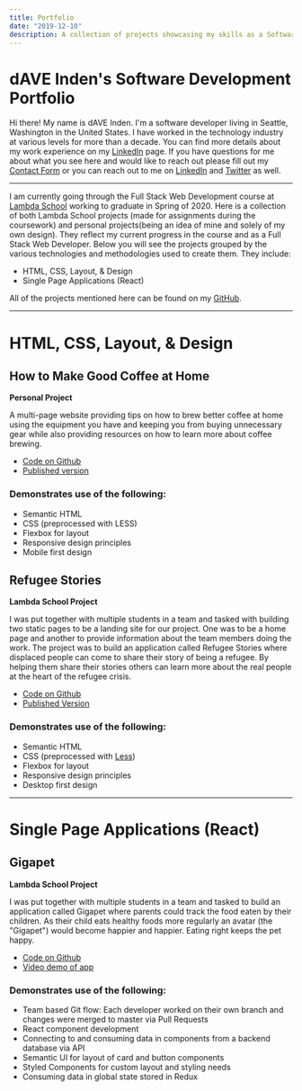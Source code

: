 ```yaml
---
title: Portfolio
date: "2019-12-10"
description: A collection of projects showcasing my skills as a Software Developer
---
```


# dAVE Inden's Software Development Portfolio

Hi there! My name is dAVE Inden. I'm a software developer living in Seattle, Washington in the United States. I have worked in the technology industry at various levels for more than a decade. You can find more details about my work experience on my [LinkedIn](https://www.linkedin.com/in/davidinden/) page. If you have questions for me about what you see here and would like to reach out please fill out my [Contact Form](https://forms.gle/UqLk3EjGZspfCavL7) or you can reach out to me on [LinkedIn](https://www.linkedin.com/in/davidinden/) and [Twitter](https://twitter.com/daveskull81) as well.

---

I am currently going through the Full Stack Web Development course at [Lambda School](https://lambdaschool.com) working to graduate in Spring of 2020. Here is a collection of both Lambda School projects (made for assignments during the coursework) and personal projects(being an idea of mine and solely of my own design). They reflect my current progress in the course and as a Full Stack Web Developer. Below you will see the projects grouped by the various technologies and methodologies used to create them. They include:
* HTML, CSS, Layout, & Design
* Single Page Applications (React)

All of the projects mentioned here can be found on my [GitHub](https://github.com/daveskull81).

---

# HTML, CSS, Layout, & Design

## **How to Make Good Coffee at Home**

**Personal Project**

A multi-page website providing tips on how to brew better coffee at home using the equipment you have and keeping you from buying unnecessary gear while also providing resources on how to learn more about coffee brewing.  

* [Code on Github](https://github.com/daveskull81/make-good-coffee-at-home)
* [Published version](https://daveskull81.github.io/make-good-coffee-at-home/)

### Demonstrates use of the following:  
* Semantic HTML
* CSS (preprocessed with LESS)
* Flexbox for layout
* Responsive design principles
* Mobile first design

## **Refugee Stories**

**Lambda School Project**

I was put together with multiple students in a team and tasked with building two static pages to be a landing site for our project. One was to be a home page and another to provide information about the team members doing the work. The project was to build an application called Refugee Stories where displaced people can come to share their story of being a refugee. By helping them share their stories others can learn more about the real people at the heart of the refugee crisis.

* [Code on Github](https://github.com/daveskull81/refugee-stories)
* [Published Version](https://daveskull81.github.io/refugee-stories/)

### Demonstrates use of the following:
* Semantic HTML
* CSS (preprocessed with [Less](http://lesscss.org))
* Flexbox for layout
* Responsive design principles
* Desktop first design

---

# Single Page Applications (React)

<!-- ## **Redux Todo Example**

**Personal Project**

A Todo list application where one can create multiple lists of todo items. Each list can have Todos added, edited, deleted, and marked complete.

* [Code on Github](https://github.com/daveskull81/redux-todo-example)
* [Published Version](https://dave-inden-redux-todo.now.sh)

### Demonstrates use of the following:

* [React](https://reactjs.org)
* [Redux](https://redux.js.org) (state management)
* [React Router](https://reacttraining.com/react-router/) -->

## **Gigapet**

**Lambda School Project**

I was put together with multiple students in a team and tasked to build an application called Gigapet where parents could track the food eaten by their children. As their child eats healthy foods more regularly an avatar (the "Gigapet") would become happier and happier. Eating right keeps the pet happy.

* [Code on Github](https://github.com/daveskull81/Gigapet-FE)
* [Video demo of app](https://youtu.be/5hbrnGxfslY)

### Demonstrates use of the following:

* Team based Git flow: Each developer worked on their own branch and changes were merged to master via Pull Requests
* React component development
* Connecting to and consuming data in components from a backend database via API
* Semantic UI for layout of card and button components
* Styled Components for custom layout and styling needs
* Consuming data in global state stored in Redux


